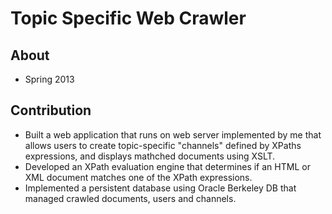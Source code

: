 Topic Specific Web Crawler
==========================



## About
* Spring 2013

## Contribution
* Built a web application that runs on web server implemented by me that allows users to create topic-specific "channels" defined by XPaths expressions, and displays mathched documents using XSLT.
* Developed an XPath evaluation engine that determines if an HTML or XML document matches one of the XPath expressions.
* Implemented a persistent database using Oracle Berkeley DB that managed crawled documents, users and channels.



